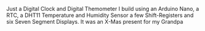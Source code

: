 Just a Digital Clock and Digital Themometer I build using an Arduino Nano, a RTC, a DHT11 Temperature and Humidity Sensor a few Shift-Registers and six Seven Segment Displays.
It was an X-Mas present for my Grandpa
